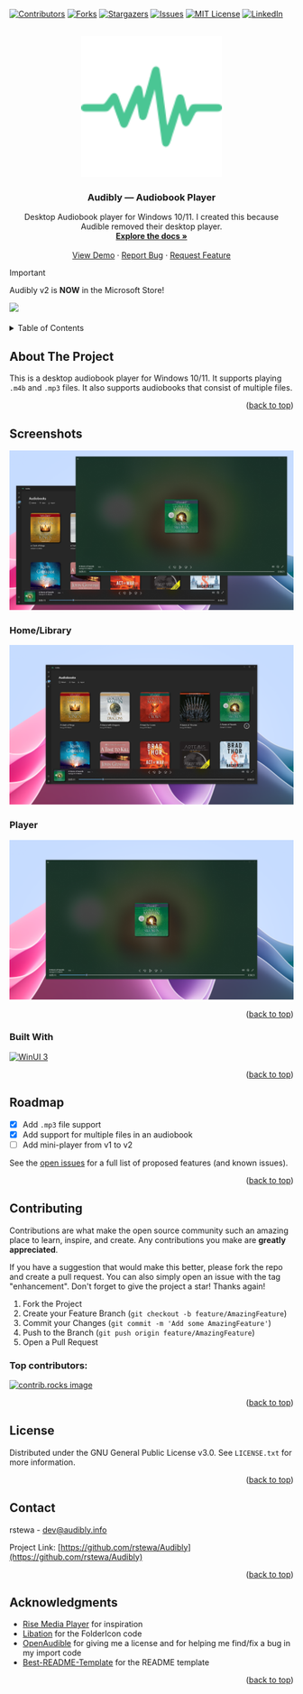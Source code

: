 <!-- Improved compatibility of back to top link: See: https://github.com/othneildrew/Best-README-Template/pull/73 -->
<a name="readme-top"></a>
<!--
*** Thanks for checking out the Best-README-Template. If you have a suggestion
*** that would make this better, please fork the repo and create a pull request
*** or simply open an issue with the tag "enhancement".
*** Don't forget to give the project a star!
*** Thanks again! Now go create something AMAZING! :D
-->



<!-- PROJECT SHIELDS -->
<!--
*** I'm using markdown "reference style" links for readability.
*** Reference links are enclosed in brackets [ ] instead of parentheses ( ).
*** See the bottom of this document for the declaration of the reference variables
*** for contributors-url, forks-url, etc. This is an optional, concise syntax you may use.
*** https://www.markdownguide.org/basic-syntax/#reference-style-links
-->
[![Contributors][contributors-shield]][contributors-url]
[![Forks][forks-shield]][forks-url]
[![Stargazers][stars-shield]][stars-url]
[![Issues][issues-shield]][issues-url]
[![MIT License][license-shield]][license-url]
[![LinkedIn][linkedin-shield]][linkedin-url]



<!-- PROJECT LOGO -->
<br />
<div align="center">
  <a href="https://github.com/rstewa/Audibly">
    <img src="images/logo.svg" alt="Logo" width="250" height="250">
  </a>

<h3 align="center">Audibly — Audiobook Player</h3>

  <p align="center">
    Desktop Audiobook player for Windows 10/11. I created this because Audible removed their desktop player.
    <br />
    <a href="https://github.com/rstewa/Audibly"><strong>Explore the docs »</strong></a>
    <br />
    <br />
    <a href="https://github.com/rstewa/Audibly">View Demo</a>
    ·
    <a href="https://github.com/rstewa/Audibly/issues/new?labels=bug&template=bug-report---.md">Report Bug</a>
    ·
    <a href="https://github.com/rstewa/Audibly/issues/new?labels=enhancement&template=feature-request---.md">Request Feature</a>
  </p>
</div>

> [!IMPORTANT]  
> Audibly v2 is **NOW** in the Microsoft Store!

<!-- link to store page -->
<a href="https://apps.microsoft.com/store/detail/9P6R1M1GG9JR?launch=true&mode=full">
	<img src="https://get.microsoft.com/images/en-US%20dark.svg" style="width:400px"/>
</a>

<br>
<br>


<!-- TABLE OF CONTENTS -->
<details>
  <summary>Table of Contents</summary>
  <ol>
    <li>
      <a href="#about-the-project">About The Project</a>
      <ul>
        <li><a href="#built-with">Built With</a></li>
      </ul>
    </li>
    <li>
      <a href="#getting-started">Getting Started</a>
      <ul>
        <li><a href="#prerequisites">Prerequisites</a></li>
        <li><a href="#installation">Installation</a></li>
      </ul>
    </li>
    <li><a href="#usage">Usage</a></li>
    <li><a href="#roadmap">Roadmap</a></li>
    <li><a href="#contributing">Contributing</a></li>
    <li><a href="#license">License</a></li>
    <li><a href="#contact">Contact</a></li>
    <li><a href="#acknowledgments">Acknowledgments</a></li>
  </ol>
</details>



<!-- ABOUT THE PROJECT -->
## About The Project

This is a desktop audiobook player for Windows 10/11. It supports playing `.m4b` and `.mp3` files. It also supports audiobooks that consist of multiple files.

<p align="right">(<a href="#readme-top">back to top</a>)</p>



## Screenshots

<p align="middle">
  <img src="images/v2/new/super-hero-art.png" />
</p> 

### Home/Library
<p align="middle">
  <img src="images/v2/new/home-library-page-sidebar-collapsed-75-percent.PNG" />
</p> 

### Player
<p align="middle">
  <img src="images/v2/new/now-playing-page-75-percent.PNG" />
</p> 

<p align="right">(<a href="#readme-top">back to top</a>)</p>



### Built With

[![WinUI 3][winui]][winui-url]

<p align="right">(<a href="#readme-top">back to top</a>)</p>



<!-- TODO: GETTING STARTED -->



<!-- TODO: USAGE EXAMPLES -->



<!-- ROADMAP -->
## Roadmap

- [x] Add `.mp3` file support
- [x] Add support for multiple files in an audiobook
- [ ] Add mini-player from v1 to v2

See the [open issues](https://github.com/rstewa/Audibly/issues) for a full list of proposed features (and known issues).

<p align="right">(<a href="#readme-top">back to top</a>)</p>



<!-- CONTRIBUTING -->
## Contributing

Contributions are what make the open source community such an amazing place to learn, inspire, and create. Any contributions you make are **greatly appreciated**.

If you have a suggestion that would make this better, please fork the repo and create a pull request. You can also simply open an issue with the tag "enhancement".
Don't forget to give the project a star! Thanks again!

1. Fork the Project
2. Create your Feature Branch (`git checkout -b feature/AmazingFeature`)
3. Commit your Changes (`git commit -m 'Add some AmazingFeature'`)
4. Push to the Branch (`git push origin feature/AmazingFeature`)
5. Open a Pull Request

### Top contributors:

<a href="https://github.com/rstewa/audibly/graphs/contributors">
  <img src="https://contrib.rocks/image?repo=rstewa/audibly" alt="contrib.rocks image" />
</a>

<p align="right">(<a href="#readme-top">back to top</a>)</p>



<!-- LICENSE -->
## License

Distributed under the GNU General Public License v3.0. See `LICENSE.txt` for more information.

<p align="right">(<a href="#readme-top">back to top</a>)</p>



<!-- CONTACT -->
## Contact

rstewa - dev@audibly.info

Project Link: [https://github.com/rstewa/Audibly](https://github.com/rstewa/Audibly)

<p align="right">(<a href="#readme-top">back to top</a>)</p>



<!-- ACKNOWLEDGMENTS -->
## Acknowledgments

* [Rise Media Player](https://github.com/Rise-Software/Rise-Media-Player) for inspiration
* [Libation](https://github.com/rmcrackan/Libation) for the FolderIcon code
* [OpenAudible](https://openaudible.org/) for giving me a license and for helping me find/fix a bug in my import code
* [Best-README-Template](https://github.com/othneildrew/Best-README-Template) for the README template

<p align="right">(<a href="#readme-top">back to top</a>)</p>



<!-- MARKDOWN LINKS & IMAGES -->
<!-- https://www.markdownguide.org/basic-syntax/#reference-style-links -->
[contributors-shield]: https://img.shields.io/github/contributors/rstewa/Audibly.svg?style=for-the-badge
[contributors-url]: https://github.com/rstewa/Audibly/graphs/contributors
[forks-shield]: https://img.shields.io/github/forks/rstewa/Audibly.svg?style=for-the-badge
[forks-url]: https://github.com/rstewa/Audibly/network/members
[stars-shield]: https://img.shields.io/github/stars/rstewa/Audibly.svg?style=for-the-badge
[stars-url]: https://github.com/rstewa/Audibly/stargazers
[issues-shield]: https://img.shields.io/github/issues/rstewa/Audibly.svg?style=for-the-badge
[issues-url]: https://github.com/rstewa/Audibly/issues
[license-shield]: https://img.shields.io/github/license/rstewa/Audibly.svg?style=for-the-badge
[license-url]: https://github.com/rstewa/Audibly/blob/master/LICENSE.txt
[linkedin-shield]: https://img.shields.io/badge/-LinkedIn-black.svg?style=for-the-badge&logo=linkedin&colorB=555
[linkedin-url]: https://www.linkedin.com/in/stewart-ryan-p/
[winui]: https://img.shields.io/badge/-WinUI_3-512BD4?style=for-the-badge&logo=.net&logoColor=white
[winui-url]: https://learn.microsoft.com/en-us/windows/apps/winui
